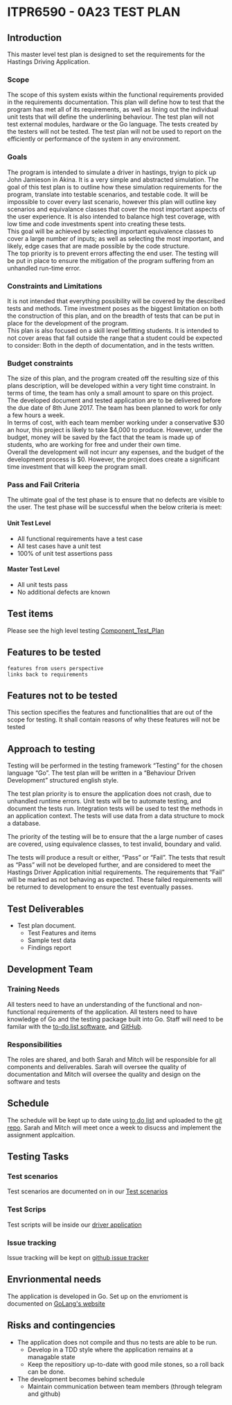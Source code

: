 # ITPR6590 - 0A23 TEST PLAN

## Introduction
This master level test plan is designed to set the requirements for the Hastings Driving Application.

### Scope
The scope of this system exists within the functional requirements provided in the requirements documentation. This plan will define how to test that the program has met all of its requirements, as well as lining out the individual unit tests that will define the underlining behaviour. The test plan will not test external modules, hardware or the Go language. The tests created by the testers will not be tested. The test plan will not be used to report on the efficiently or performance of the system in any environment.

### Goals
The program is intended to simulate a driver in hastings, tryign to pick up John Jamieson in Akina. It is a very simple and abstracted simulation. The goal of this test plan is to outline how these simulation requirements for the program, translate into testable scenarios, and testable code. It will be impossible to cover every last scenario, however this plan will outline key scenarios and equivalance classes that cover the most important aspects of the user experience. It is also intended to balance high test coverage, with low time and code investments spent into creating these tests.  
This goal will be achieved by selecting important equivalence classes to cover a large number of inputs; as well as selecting the most important, and likely, edge cases that are made possible by the code structure.  
The top priority is to prevent errors affecting the end user. The testing will be put in place to ensure the mitigation of the program suffering from an unhandled run-time error. 

### Constraints and Limitations
It is not intended that everything possibility will be covered by the described tests and methods. Time investment poses as the biggest limitation on both the construction of this plan, and on the breadth of tests that can be put in place for the development of the program.  
This plan is also focused on a skill level befitting students. It is intended to not cover areas that fall outside the range that a student could be expected to consider: Both in the depth of documentation, and in the tests written.  

### Budget constraints
The size of this plan, and the program created off the resulting size of this plans description, will be developed within a very tight time constraint. In terms of time, the team has only a small amount to spare on this project. The developed document and tested application are to be delivered before the due date of 8th June 2017. The team has been planned to work for only a few hours a week.  
In terms of cost, with each team member working under a conservative $30 an hour, this project is likely to take $4,000 to produce. However, under the budget, money will be saved by the fact that the team is made up of students, who are working for free and under their own time.  
Overall the development will not incurr any expenses, and the budget of the development process is $0. However, the project does create a significant time investment that will keep the program small.

### Pass and Fail Criteria
The ultimate goal of the test phase is to ensure that no defects are visible to the user. The test phase will be successful when the below criteria is meet:
#### Unit Test Level
* All functional requirements have a test case
* All test cases have a unit test
* 100% of unit test assertions pass
#### Master Test Level
* All unit tests pass
* No additional defects are known

## Test items
Please see the high level testing [Component_Test_Plan](https://github.com/mitchellwarr/ITPR6.590_Testing_Plan/blob/master/Component_Test_Plan.md) 

## Features to be tested
```
features from users perspective
links back to requirements
```
## Features not to be tested
This section specifies the features and functionalities that are out of the scope for testing. It shall contain reasons of
why these features will not be tested

## Approach to testing
Testing will be performed in the testing framework “Testing” for the chosen language “Go”. The test plan will be written in a “Behaviour Driven Development” structured english style. 

The test plan priority is to ensure the application does not crash, due to unhandled runtime errors.
Unit tests will be to automate testing, and document the tests run. Integration tests will be used to test the methods in an application context. The tests will use data from a data structure to mock a database.

The priority of the testing will be to ensure that the a large number of cases are covered, using equivalence classes, to test invalid, boundary and valid.

The tests will produce a result or either, “Pass” or “Fail”. The tests that result as “Pass” will not be developed further, and are considered to meet the Hastings Driver Application initial requirements. The requirements that “Fail” will be marked as not behaving as expected. These failed requirements will be returned to development to ensure the test eventually passes.

## Test Deliverables
* Test plan document.
  * Test Features and items 
  * Sample test data
  * Findings report

## Development Team
### Training Needs
All testers need to have an understanding of the functional and non-functional requirements of the application. All testers need to have knowledge of Go and the testing package built into Go. Staff will need to be familar with the [to-do list software](http://abstractspoon.weebly.com/), and [GitHub](https://github.com/).

### Responsibilities
The roles are shared, and both Sarah and Mitch will be responsible for all components and deliverables. Sarah will oversee the quality of documentation and Mitch will oversee the quality and design on the software and tests 

## Schedule
The schedule will be kept up to date using [to do list](http://abstractspoon.weebly.com/) and uploaded to the [git repo](https://github.com/mitchellwarr/ITPR6.590_Testing_Plan/blob/master/SoftwareTesting.tdl). 
Sarah and Mitch will meet once a week to disucss and implement the assignment applcaition.

## Testing Tasks
### Test scenarios
Test scenarios are documented on in our [Test scenarios](https://github.com/mitchellwarr/ITPR6.590_Testing_Plan/blob/master/test_case_scenrios)

### Test Scrips
Test scripts will be inside our [driver application](https://github.com/mitchellwarr/ITPR6.590_Testing_Plan/driverApp) 

### Issue tracking
Issue tracking will be kept on [github issue tracker](https://github.com/mitchellwarr/ITPR6.590_Testing_Plan/issues)

## Envrionmental needs 
The application is developed in Go. Set up on the envrioment is documented on [GoLang's website](https://golang.org/doc/install) 

## Risks and contingencies
* The application does not compile and thus no tests are able to be run.
  * Develop in a TDD style where the application remains at a managable state
  * Keep the repositiory up-to-date with good mile stones, so a roll back can be done.
* The development becomes behind schedule
  * Maintain communication between team members (through telegram and github)




